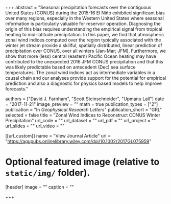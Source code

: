 +++
abstract = "Seasonal precipitation forecasts over the contiguous United States (CONUS) during the 2015-16 El Niño exhibited significant bias over many regions, especially in the Western United States where seasonal information is particularly valuable for reservoir operation. Diagnosing the origin of this bias requires understanding the empirical signal from tropical heating to mid-latitude precipitation. In this paper, we find that atmospheric zonal wind indices computed over the region typically associated with the winter jet stream provide a skillful, spatially distributed, linear prediction of precipitation over CONUS, over all winters (Jan-Mar; JFM). Furthermore, we show that more (less) central (eastern) Pacific Ocean heating may have contributed to the unexpected 2016 JFM CONUS precipitation and that this was likely predictable based on antecedent (Dec) sea surface temperatures. The zonal wind indices act as intermediate variables in a causal chain and our analyses provide support for the potential for empirical prediction and also a diagnostic for physics based models to help improve forecasts."

authors = ["David J. Farnham", "Scott Steinschneider", "Upmanu Lall"]
date = "2017-11-21"
image_preview = ""
math = true
publication_types = ["2"]
publication = "In *Geophysical Research Letters*"
publication_short = "GRL"
selected = false
title = "Zonal Wind Indices to Reconstruct CONUS Winter Precipitation"
url_code = ""
url_dataset = ""
url_pdf = ""
url_project = ""
url_slides = ""
url_video = ""

[[url_custom]]
name = "View Journal Article"
url = "https://agupubs.onlinelibrary.wiley.com/doi/10.1002/2017GL075959"

# Optional featured image (relative to `static/img/` folder).
[header]
image = ""
caption = ""

+++